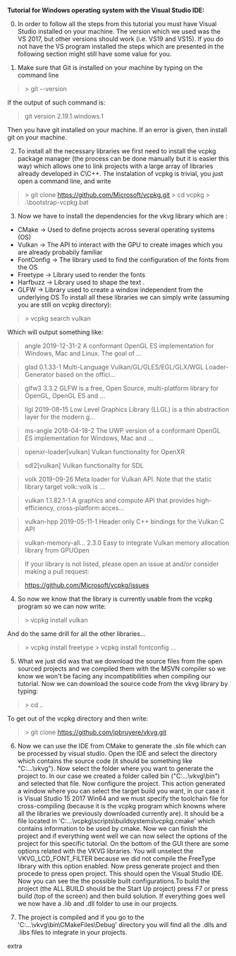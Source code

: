**Tutorial for Windows operating system with the Visual Studio IDE:**

0. In order to follow all the steps from this tutorial you must have Visual Studio installed on your machine. The version which we used was the VS 2017, but other versions should work (i.e. VS19 and VS15). If you do not have the VS program installed the steps which are presented in the following section might still have some value for you.

1. Make sure that Git is installed on your machine by typing on the command line
>\> git --version

If the output of such command is:
>git version 2.19.1.windows.1

Then you have git installed on your machine. If an error is given, then install git on your machine. 

2. To install all the necessary libraries we first need to install the vcpkg package manager (the process can be done manually but it is easier this way) which allows one to link projects with a large array of libraries already developed in C\C++. The instalation of vcpkg is trivial, you just open a command line, and write 
>\> git clone https://github.com/Microsoft/vcpkg.git
>\> cd vcpkg
>\> .\bootstrap-vcpkg.bat

3. Now we have to install the dependencies for the vkvg library which are : 
- CMake -> Used to define projects across several operating systems (OS)
- Vulkan -> The API to interact with the GPU to create images which you are already probabily familiar
- FontConfig -> The library used to find the configuration of the fonts from the OS
- Freetype -> Library used to render the fonts
- Harfbuzz -> Library used to shape the text .
- GLFW -> Library used to create a window independent from the underlying OS
To install all these libraries we can simply write (assuming you are still on vcpkg directory):

>\> vcpkg search vulkan

Which will output something like:

> angle                2019-12-31-2     A conformant OpenGL ES implementation for Windows, Mac and Linux. The goal of ... 

> glad                 0.1.33-1         Multi-Language Vulkan/GL/GLES/EGL/GLX/WGL Loader-Generator based on the offici... 

> glfw3                3.3.2            GLFW is a free, Open Source, multi-platform library for OpenGL, OpenGL ES and ...  

> llgl                 2019-08-15       Low Level Graphics Library (LLGL) is a thin abstraction layer for the modern g...  

> ms-angle             2018-04-18-2     The UWP version of a conformant OpenGL ES implementation for Windows, Mac and ... 

> openxr-loader[vulkan]                 Vulkan functionality for OpenXR   

> sdl2[vulkan]                          Vulkan functionality for SDL   

> volk                 2019-09-26       Meta loader for Vulkan API. Note that the static library target volk::volk is ...

> vulkan               1.1.82.1-1       A graphics and compute API that provides high-efficiency, cross-platform acces... 

> vulkan-hpp           2019-05-11-1     Header only C++ bindings for the Vulkan C API 

> vulkan-memory-all... 2.3.0            Easy to integrate Vulkan memory allocation library from GPUOpen 

> If your library is not listed, please open an issue at and/or consider making a pull request:

>    https://github.com/Microsoft/vcpkg/issues

4. So now we know that the library is currently usable from the vcpkg program so we can now write:

>\> vcpkg install vulkan

And do the same drill for all the other libraries...

>\> vcpkg install freetype
>\> vcpkg install fontconfig
>...

5. What we just did was that we download the source files from the open sourced projects and we compiled them with the MSVN compiler so we know we won't be facing any incompatibilities when compiling our tutorial. Now we can download the source code from the vkvg library by typing:

>\> cd ..

To get out of the vcpkg directory and then write:

>\> git clone https://github.com/jpbruyere/vkvg.git

6. Now we can use the IDE from CMake to generate the .sln file which can be processed by visual studio. Open the IDE and select the directory which contains the source code (it should be something like "C:\...\vkvg"). Now select the folder where you want to generate the project to. In our case we created a folder called bin ("C:\...\vkvg\bin") and selected that file. Now configure the project. This action generated a window where you can select the target build you want, in our case it is Visual Studio 15 2017 Win64 and we must specify the toolchain file for cross-compiling (because it is the vcpkg program which knowns where all the libraries we previously downloaded currently are). It should be a file located in 'C:\...\vcpkg\scripts\buildsystems\vcpkg.cmake' which contains information to be used by cmake. Now we can finish the project and if everything went well we can now select the options of the project for this specific tutorial. On the bottom of the GUI there are some options related with the VKVG libraries. You will unselect the VKVG_LCD_FONT_FILTER because we did not compile the FreeType library with this option enabled. Now press generate project and then procede to press open project. This should open the Visual Studio IDE. Now you can see the the possible built configurations.To build the project (the ALL BUILD should be the Start Up project) press F7 or press build (top of the screen) and then build solution. If everything goes well we now have a .lib and .dll folder to use in our projects.

7. The project is compiled and if you go to the 'C:\...\vkvg\bin\CMakeFiles\Debug' directory you will find all the .dlls and .libs files to integrate in your projects.

extra
